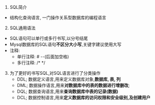 1. SQL简介
- 结构化查询语言, 一门操作关系型数据库的编程语言

2. SQL通用语法
- SQL语句可以单行或多行书写,以分号结尾
- Mysql数据库的SQL语句**不区分大小写**,关键字建议使用大写
- 注释: 
    - 单行注释: #  --(后面加空格)
    - 多行注释: /* */

3. 为了更好的书写SQL,对SQL语言进行了分类操作
    - DDL; 数据定义语言,用来定义数据库对象,**数据库, 表, 列**
    - DML; 数据操作语言,用来**对数据库中的表的数据进行增删改**;
    - DQL; 数据查询语言,用来**查询数据库中表的记录(数据)**
    - DCL; 数据控制语言,用来**定义数据库的访问权限和安全级别,及创建用户**

